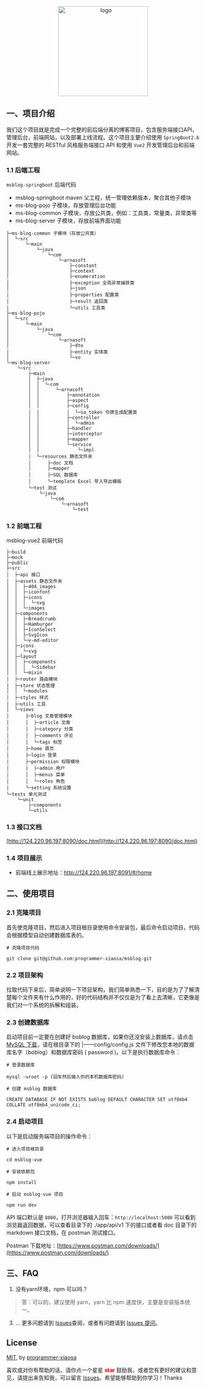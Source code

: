 <p align="center"><a href="https://blog.arnasoft.site/" target="_blank" rel="noopener noreferrer"><img width="234" src="https://qarabala-video-save.oss-cn-beijing.aliyuncs.com/02477e9e-b4da-4306-acb0-9564e20f4440.png" alt="logo"></a></p>

## 一、项目介绍

我们这个项目就是完成一个完整的前后端分离的博客项目，包含服务端接口API，管理后台，前端网站，以及部署上线流程。这个项目主要介绍使用 `SpringBoot2.6  `  开发一套完整的 RESTful 风格服务端接口 API 和使用 `Vue2` 开发管理后台和前端网站。

### 1.1 后端工程

`msblog-springboot` 后端代码

- msblog-springboot  maven 父工程，统一管理依赖版本，聚合其他子模块
- ms-blog-pojo 子模块，存放管理后台功能
- ms-blog-common 子模块，存放公共类，例如：工具类，常量类，异常类等
- ms-blog-server 子模块，存放前端界面功能

```
├─ms-blog-common 子模块（存放公共类）
│  └─src
│      └─main
│          └─java
│              └─com
│                  └─arnasoft
│                      ├─constant
│                      ├─context
│                      ├─enumeration
│                      ├─exception 全局异常捕获类
│                      ├─json
│                      ├─properties 配置类
│                      ├─result 返回类
│                      └─utils 工具类
├─ms-blog-pojo
│  └─src
│      └─main
│          └─java
│              └─com
│                  └─arnasoft
│                      ├─dto 
│                      ├─entity 实体类
│                      └─vo
└─ms-blog-server
    └─src
        ├─main
        │  ├─java
        │  │  └─com
        │  │      └─arnasoft
        │  │          ├─annotation
        │  │          ├─aspect
        │  │          ├─config
        │  │          │  └─sa_token 令牌生成配置类
        │  │          ├─controller
        │  │          │  └─admin 
        │  │          ├─handler
        │  │          ├─interceptor
        │  │          ├─mapper
        │  │          └─service
        │  │              └─impl
        │  └─resources 静态文件夹
        │      ├─doc 文档
        │      ├─mapper 
        │      ├─SQL 数据库
        │      └─template Excel 导入导出模板
        └─test 测试
            └─java
                └─com
                    └─arnasoft
                        └─test 
```



### 1.2 前端工程

 msblog-vue2  前端代码

```
├─build
├─mock
├─public
├─src
│  ├─api 接口
│  ├─assets 静态文件夹
│  │  ├─404_images
│  │  ├─iconfont
│  │  ├─icons
│  │  │  └─svg
│  │  └─images
│  ├─components
│  │  ├─Breadcrumb
│  │  ├─Hamburger
│  │  ├─IconSelect
│  │  ├─SvgIcon
│  │  └─v-md-editor
│  ├─icons
│  │  └─svg
│  ├─layout
│  │  ├─components
│  │  │  └─Sidebar
│  │  └─mixin
│  ├─router 路由模块
│  ├─store 状态管理
│  │  └─modules
│  ├─styles 样式
│  ├─utils 工具
│  └─views
│      ├─blog 文章管理模块
│      │  ├─article 文章
│      │  ├─category 分类
│      │  ├─comments 评论
│      │  └─tags 标签
│      ├─home 首页
│      ├─login 登录
│      ├─permission 权限模块
│      │  ├─admin 用户
│      │  ├─menus 菜单
│      │  └─roles 角色
│      └─setting 系统设置
└─tests 单元测试
    └─unit
        ├─components
        └─utils
```

### 1.3 接口文档

[http://124.220.96.197:8090/doc.html](http://124.220.96.197:8090/doc.html)

### 1.4 项目展示

- 前端线上展示地址：http://124.220.96.197:8091/#/home

## 二、使用项目

### 2.1 克隆项目

首先使克隆项目，然后进入项目根目录使用命令安装包，最后命令启动项目，代码会根据模型自动创建数据库表的。

```
# 克隆项目代码

git clone git@github.com:programmer-xiaosa/msblog.git
```

### 2.2 项目架构

拉取代码下来后，简单说明一下项目架构，我们简单熟悉一下，目的是为了了解清楚每个文件夹有什么作用的，好的代码结构并不仅仅是为了看上去清晰，它更像是我们对一个系统的拆解和组装。

### 2.3 创建数据库

启动项目前一定要在创建好 boblog 数据库，如果你还没安装上数据库，请点击[MySQL 下载](https://dev.mysql.com/downloads/mysql/)，请在根目录下的 |——config/config.js 文件下修改您本地的数据库名字（boblog）和数据库密码 ( password )。以下是执行数据库命令：

```
# 登录数据库

mysql -uroot -p (回车然后输入你的本机数据库密码)

# 创建 msblog 数据库

CREATE DATABASE IF NOT EXISTS boblog DEFAULT CHARACTER SET utf8mb4 COLLATE utf8mb4_unicode_ci;
```

### 2.4 启动项目

以下是启动服务端项目的操作命令：

```
# 进入项目根目录

cd msblog-vue

# 安装依赖包

npm install

# 启动 msblog-vue 项目

npm run dev
```

API 端口默认是 `8080`，打开浏览器输入回车：`http://localhost:5000` 可以看到浏览器返回数据，可以查看目录下的 ./app/api/v1 下的接口或者看 doc 目录下的 markdown 接口文档，在 postman 测试接口。

Postman 下载地址：[https://www.postman.com/downloads/](https://www.postman.com/downloads/)

## 三、FAQ

1. 没有yarn环境，npm 可以吗？

> 答：可以的，建议使用 yarn，yarn 比 npm 速度快，主要是安装版本统一。

3. ... 更多问题请到 [Issues](https://github.com/lfb/nodejs-koa-blog/issues)查阅，或者有问题请到 [Issues 提问](https://github.com/lfb/nodejs-koa-blog/issues/new)。

## License

[MIT](https://github.com/lfb/nodejs-koa-blog/blob/master/LICENSE), by [programmer-xiaosa](https://github.com/programmer-xiaosa/msblog/commits?author=programmer-xiaosa)

喜欢或对你有帮助的话，请你点一个星星 <strong style='color:red;'>star</strong> 鼓励我，或者您有更好的建议和意见，请提出来告知我，可以留言 [Issues](https://github.com/programmer-xiaosa/msblog/issues/new)。希望能够帮助到你学习！Thanks

